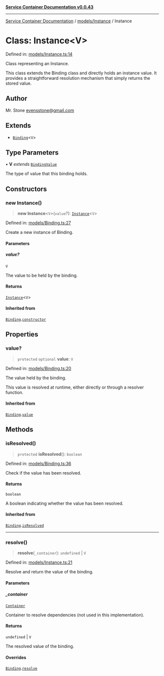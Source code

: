[**Service Container Documentation v0.0.43**](../../../README.md)

***

[Service Container Documentation](../../../modules.md) / [models/Instance](../README.md) / Instance

# Class: Instance\<V\>

Defined in: [models/Instance.ts:14](https://github.com/stonemjs/service-container/blob/020e91c7b464b5fa785c869702b6bef84b206d51/src/models/Instance.ts#L14)

Class representing an Instance.

This class extends the Binding class and directly holds an instance value.
It provides a straightforward resolution mechanism that simply returns the stored value.

## Author

Mr. Stone <evensstone@gmail.com>

## Extends

- [`Binding`](../../Binding/classes/Binding.md)\<`V`\>

## Type Parameters

• **V** *extends* [`BindingValue`](../../../declarations/type-aliases/BindingValue.md)

The type of value that this binding holds.

## Constructors

### new Instance()

> **new Instance**\<`V`\>(`value`?): [`Instance`](Instance.md)\<`V`\>

Defined in: [models/Binding.ts:27](https://github.com/stonemjs/service-container/blob/020e91c7b464b5fa785c869702b6bef84b206d51/src/models/Binding.ts#L27)

Create a new instance of Binding.

#### Parameters

##### value?

`V`

The value to be held by the binding.

#### Returns

[`Instance`](Instance.md)\<`V`\>

#### Inherited from

[`Binding`](../../Binding/classes/Binding.md).[`constructor`](../../Binding/classes/Binding.md#constructors)

## Properties

### value?

> `protected` `optional` **value**: `V`

Defined in: [models/Binding.ts:20](https://github.com/stonemjs/service-container/blob/020e91c7b464b5fa785c869702b6bef84b206d51/src/models/Binding.ts#L20)

The value held by the binding.

This value is resolved at runtime, either directly or through a resolver function.

#### Inherited from

[`Binding`](../../Binding/classes/Binding.md).[`value`](../../Binding/classes/Binding.md#value-1)

## Methods

### isResolved()

> `protected` **isResolved**(): `boolean`

Defined in: [models/Binding.ts:36](https://github.com/stonemjs/service-container/blob/020e91c7b464b5fa785c869702b6bef84b206d51/src/models/Binding.ts#L36)

Check if the value has been resolved.

#### Returns

`boolean`

A boolean indicating whether the value has been resolved.

#### Inherited from

[`Binding`](../../Binding/classes/Binding.md).[`isResolved`](../../Binding/classes/Binding.md#isresolved)

***

### resolve()

> **resolve**(`_container`): `undefined` \| `V`

Defined in: [models/Instance.ts:21](https://github.com/stonemjs/service-container/blob/020e91c7b464b5fa785c869702b6bef84b206d51/src/models/Instance.ts#L21)

Resolve and return the value of the binding.

#### Parameters

##### \_container

[`Container`](../../../Container/classes/Container.md)

Container to resolve dependencies (not used in this implementation).

#### Returns

`undefined` \| `V`

The resolved value of the binding.

#### Overrides

[`Binding`](../../Binding/classes/Binding.md).[`resolve`](../../Binding/classes/Binding.md#resolve)
